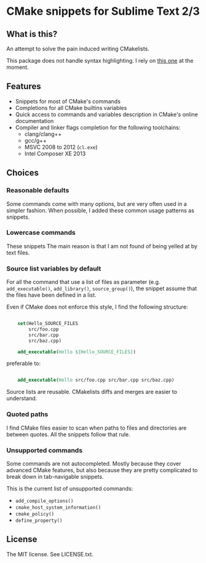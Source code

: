 
# CMake snippets for Sublime Text 2/3 

## What is this?

An attempt to solve the pain induced writing CMakelists.

This package does not handle syntax highlighting. I rely on [this one](https://github.com/jcowgar/CMake-Sublime-Package) at the moment.

## Features

- Snippets for most of CMake's commands
- Completions for all CMake builtins variables 
- Quick access to commands and variables description in CMake's online documentation
- Compiler and linker flags completion for the following toolchains:
    - clang/clang++
    - gcc/g++
    - MSVC 2008 to 2012 (``cl.exe``)
    - Intel Composer XE 2013


## Choices

### Reasonable defaults

Some commands come with many options, but are very often used in a simpler fashion. When possible, I added these common usage patterns as snippets.

### Lowercase commands

These snippets 
The main reason is that I am not found of being yelled at by text files.

### Source list variables by default

For all the command that use a list of files as parameter (e.g. ``add_executable()``, ``add_library()``, ``source_group()``), the snippet assume that the files have been defined in a list. 

Even if CMake does not enforce this style, I find the following structure:

```CMake

    set(Hello_SOURCE_FILES 
        src/foo.cpp 
        src/bar.cpp 
        src/baz.cpp)

    add_executable(Hello ${Hello_SOURCE_FILES})
```

preferable to:

```CMake

    add_executable(Hello src/foo.cpp src/bar.cpp src/baz.cpp)
```

Source lists are reusable. CMakelists diffs and merges are easier to understand.

### Quoted paths

I find CMake files easier to scan when paths to files and directories are between quotes. All the snippets follow that rule.


### Unsupported commands

Some commands are not autocompleted. Mostly because they cover advanced CMake features, but also because they are pretty complicated to break down in tab-navigable snippets.



This is the current list of unsupported commands:

- ``add_compile_options()``
- ``cmake_host_system_information()``
- ``cmake_policy()``
- ``define_property()``




## License

The MIT license. See LICENSE.txt.
